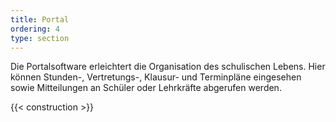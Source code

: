 ```yaml
---
title: Portal
ordering: 4
type: section
---
```


Die Portalsoftware erleichtert die Organisation des schulischen Lebens. Hier können Stunden-, Vertretungs-, Klausur- und Terminpläne eingesehen sowie Mitteilungen an Schüler oder Lehrkräfte abgerufen werden.

<!--more-->

{{< construction >}}